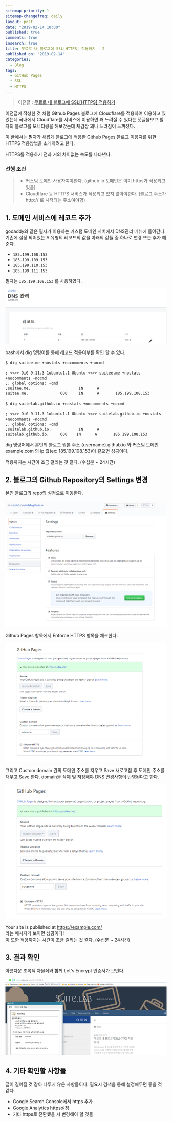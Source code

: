 ```yaml
---
sitemap-priority: 1
sitemap-changefreq: daily
layout: post
date: "2019-02-14 10:00"
published: true
comments: true
insearch: true
title: 무료로 내 블로그에 SSL[HTTPS] 적용하기 - 2
published_on: "2019-02-14"
categories:
  - Blog
tags:
  - GitHub Pages
  - SSL
  - HTTPS
---
```


> 이전글 : [무료로 내 블로그에 SSL[HTTPS] 적용하기](https://suitee.me/2019/02/13/how-to-setup-free-ssl/)

이전글에 작성한 것 처럼 Github Pages 블로그에 Cloudflare를 적용하여 이용하고 있었는데 국내에서 Cloudflare를 서비스에 이용하면 꽤 느려질 수 있다는 댓글을보고 필자의 블로그를 모니터링을 해보았는데 체감상 꽤나 느려짐이 느껴졌다.

이 글에서는 필자가 새롭게 블로그에 적용한 Github Pages 블로그 이용자를 위한 HTTPS 적용방법을 소개하려고 한다.

HTTPS를 적용하기 전과 거의 차이없는 속도를 나타낸다.

### 선행 조건

> - 커스텀 도메인 사용자여야한다. (github.io 도메인은 이미 https가 적용되고 있음)
> - Cloudflare 등 HTTPS 서비스가 적용되고 있지 않아야한다. (블로그 주소가 http:// 로 시작되는 주소여야함)

## 1. 도메인 서비스에 레코드 추가

godaddy와 같은 필자가 이용하는 커스텀 도메인 서버에서 DNS관리 메뉴에 들어간다.
기존에 설정 되어있는 A 유형의 레코드의 값을 아래의 값들 중 하나로 변경 또는 추가 해준다.

- `185.199.108.153`
- `185.199.109.153`
- `185.199.110.153`
- `185.199.111.153`

필자는 `185.199.108.153` 를 사용하였다.

<div align="middle">
    <img src="/images/20190214/4.png">
</div>

bash에서 dig 명령어를 통해 레코드 적용여부를 확인 할 수 있다.

```shell
$ dig suitee.me +nostats +nocomments +nocmd

; <<>> DiG 9.11.3-1ubuntu1.1-Ubuntu <<>> suitee.me +nostats +nocomments +nocmd
;; global options: +cmd
;suitee.me.                     IN      A
suitee.me.              600     IN      A       185.199.108.153

$ dig suitelab.github.io +nostats +nocomments +nocmd

; <<>> DiG 9.11.3-1ubuntu1.1-Ubuntu <<>> suitelab.github.io +nostats +nocomments +nocmd
;; global options: +cmd
;suitelab.github.io.            IN      A
suitelab.github.io.     600    IN      A       185.199.108.153
```

dig 명령어에서 본인의 블로그 원본 주소 {username}.github.io 와 커스텀 도메인 example.com 의 ip 값(ex: 185.199.108.153)이 같으면 성공이다.

적용까지는 시간이 조금 걸리는 것 같다. (수십분 ~ 24시간)

## 2. 블로그의 Github Repository의 Settings 변경

본인 블로그의 repo의 설정으로 이동한다.

<div align="middle">
    <img src="/images/20190214/1.png">
</div>

Github Pages 항목에서 Enforce HTTPS 항목을 체크한다.

<div align="middle">
    <img src="/images/20190214/2.png">
</div>

그리고 Custom domain 칸의 도메인 주소를 지우고 Save 새로고침 후 도메인 주소를 채우고 Save 한다.
domain을 삭제 및 저장해야 DNS 변경사항이 반영된다고 한다.

<div align="middle">
    <img src="/images/20190214/3.png">
</div>

Your site is published at https://example.com/  
라는 메시지가 보이면 성공이다!  
이 또한 적용까지는 시간이 조금 걸리는 것 같다. (수십분 ~ 24시간)

## 3. 결과 확인

아름다운 초록색 자물쇠와 함께 Let's Encrypt 인증서가 보인다.

<div align="middle">
    <img src="/images/20190214/5.png">
</div>

## 4. 기타 확인할 사항들

글이 길어질 것 같아 다루지 않은 사항들이다. 필요시 검색을 통해 설정해두면 좋을 것 같다.

- Google Search Console에서 https 추가
- Google Analytics https설정
- 기타 https로 전환했을 시 변경해아 할 것들
